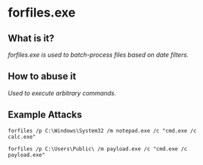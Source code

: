 # forfiles.exe
## What is it?
*forfiles.exe is used to batch-process files based on date filters.*

## How to abuse it
*Used to execute arbitrary commands.*

## Example Attacks
```
forfiles /p C:\Windows\System32 /m notepad.exe /c "cmd.exe /c calc.exe"

forfiles /p C:\Users\Public\ /m payload.exe /c "cmd.exe /c payload.exe"
```
